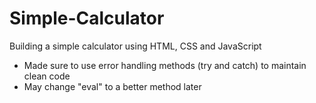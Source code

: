 # Simple-Calculator

Building a simple calculator using HTML, CSS and JavaScript

- Made sure to use error handling methods (try and catch) to maintain clean code
- May change "eval" to a better method later
